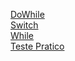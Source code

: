 <a href="DoWhile/">DoWhile</a>
<br/>
<a href="Switch/">Switch</a>
<br/>
<a href="While/">While</a>
<br/>
<a href="Teste%20Pratico/">Teste Pratico</a>